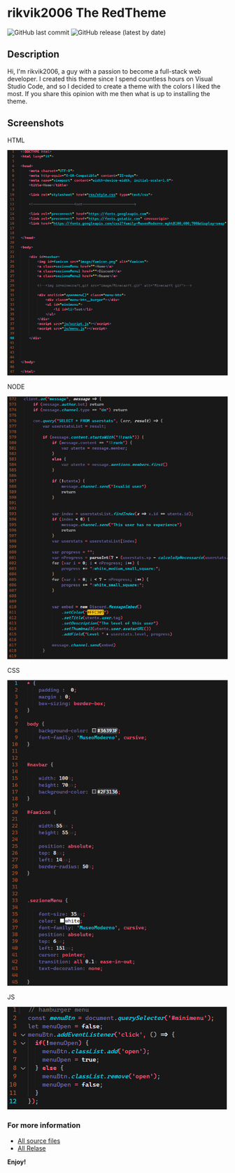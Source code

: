 # rikvik2006 The RedTheme

![GitHub last commit](https://img.shields.io/github/last-commit/rikvik2006/rikvik2006-RedTheme-VsCode?logo=github&style=for-the-badge)
![GitHub release (latest by date)](https://img.shields.io/github/v/release/rikvik2006/rikvik2006-RedTheme-VsCode?logo=github&style=for-the-badge)

## Description

Hi, I'm rikvik2006, a guy with a passion to become a full-stack web developer.
I created this theme since I spend countless hours on Visual Studio Code, and so I decided to create a theme with the colors I liked the most.
If you share this opinion with me then what is up to installing the theme.

## Screenshots

HTML

![HTML](https://raw.githubusercontent.com/rikvik2006/rikvik2006-RedTheme-VsCode/master/img/html.png)

NODE

![node](https://raw.githubusercontent.com/rikvik2006/rikvik2006-RedTheme-VsCode/master/img/nodejs.png)

CSS

![css](https://raw.githubusercontent.com/rikvik2006/rikvik2006-RedTheme-VsCode/master/img/css.png)

JS

![js](https://raw.githubusercontent.com/rikvik2006/rikvik2006-RedTheme-VsCode/master/img/js.png)

### For more information

* [All source files](https://github.com/rikvik2006/rikvik2006-RedTheme-VsCode)
* [All Relase](https://github.com/rikvik2006/rikvik2006-RedTheme-VsCode/releases)

**Enjoy!**
